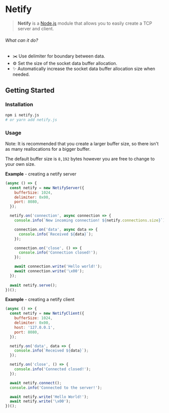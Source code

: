 # Netify

> <b>Netify</b> is a [Node.js](https://nodejs.org/) module that allows you to easily create a TCP server and client.

###### What can it do?

* ✂️ Use delimiter for boundary between data.
* ⚙️ Set the size of the socket data buffer allocation.
* ✨ Automatically increase the socket data buffer allocation size when needed.

## Getting Started

### Installation

```bash
npm i netify.js
# or yarn add netify.js
```

### Usage

Note: It is recommended that you create a larger buffer size, so there isn't as many reallocations for a bigger buffer.

The default buffer size is `8,192` bytes however you are free to change to your own size.

**Example** - creating a netify server

```js
(async () => {
  const netify = new NetifyServer({
    bufferSize: 1024,
    delimiter: 0x00,
    port: 8080,
  });

  netify.on('connection', async connection => {
    console.info(`New incoming connection! ${netify.connections.size}`);

    connection.on('data', async data => {
      console.info(`Received ${data}`);
    });

    connection.on('close', () => {
      console.info('Connection closed!');
    });

    await connection.write('Hello world!');
    await connection.write('\x00');
  });
  
  await netify.serve();
})();
```
**Example** - creating a netify client

```js
(async () => {
  const netify = new NetifyClient({
    bufferSize: 1024,
    delimiter: 0x00,
    host: '127.0.0.1',
    port: 8080,
  });

  netify.on('data', data => {
    console.info(`Received ${data}`);
  });

  netify.on('close', () => {
    console.info('Connected closed!');
  });

  await netify.connect();
  console.info('Connected to the server!');

  await netify.write('Hello World!');
  await netify.write('\x00');
})();
```